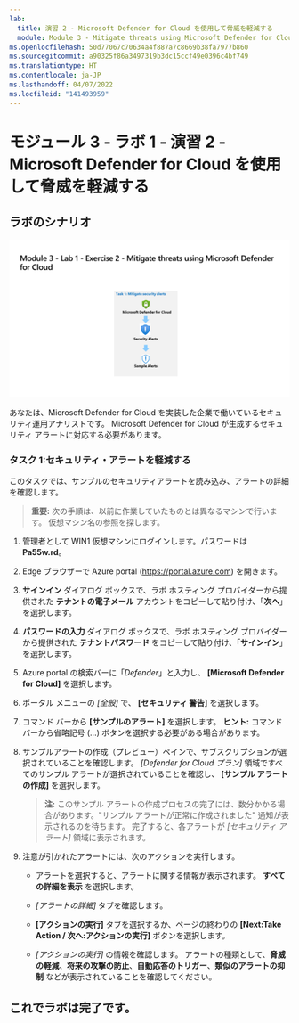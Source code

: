 ```yaml
---
lab:
  title: 演習 2 ‐ Microsoft Defender for Cloud を使用して脅威を軽減する
  module: Module 3 - Mitigate threats using Microsoft Defender for Cloud
ms.openlocfilehash: 50d77067c70634a4f887a7c8669b38fa7977b860
ms.sourcegitcommit: a90325f86a3497319b3dc15ccf49e0396c4bf749
ms.translationtype: HT
ms.contentlocale: ja-JP
ms.lasthandoff: 04/07/2022
ms.locfileid: "141493959"
---
```

# <a name="module-3---lab-1---exercise-2---mitigate-threats-using-microsoft-defender-for-cloud"></a>モジュール 3 ‐ ラボ 1 ‐ 演習 2 ‐ Microsoft Defender for Cloud を使用して脅威を軽減する

## <a name="lab-scenario"></a>ラボのシナリオ

![ラボの概要。](../Media/SC-200-Lab_Diagrams_Mod3_L1_Ex2.png)

あなたは、Microsoft Defender for Cloud を実装した企業で働いているセキュリティ運用アナリストです。 Microsoft Defender for Cloud が生成するセキュリティ アラートに対応する必要があります。


### <a name="task-1-mitigate-security-alerts"></a>タスク 1:セキュリティ・アラートを軽減する

このタスクでは、サンプルのセキュリティアラートを読み込み、アラートの詳細を確認します。

>**重要:** 次の手順は、以前に作業していたものとは異なるマシンで行います。 仮想マシン名の参照を探します。

1. 管理者として WIN1 仮想マシンにログインします。パスワードは **Pa55w.rd**。  

1. Edge ブラウザーで Azure portal (https://portal.azure.com) を開きます。

1. **サインイン** ダイアログ ボックスで、ラボ ホスティング プロバイダーから提供された **テナントの電子メール** アカウントをコピーして貼り付け、「**次へ**」を選択します。

1. **パスワードの入力** ダイアログ ボックスで、ラボ ホスティング プロバイダーから提供された **テナントパスワード** をコピーして貼り付け、「**サインイン**」を選択します。

1. Azure portal の検索バーに「*Defender*」と入力し、 **[Microsoft Defender for Cloud]** を選択します。

1. ポータル メニューの *[全般]* で、 **[セキュリティ 警告]** を選択します。

1. コマンド バーから **[サンプルのアラート]** を選択します。 **ヒント:** コマンド バーから省略記号 (...) ボタンを選択する必要がある場合があります。

1. サンプルアラートの作成（プレビュー）ペインで、サブスクリプションが選択されていることを確認します。 *[Defender for Cloud プラン]* 領域ですべてのサンプル アラートが選択されていることを確認し、 **[サンプル アラートの作成]** を選択します。  

    >**注:**  このサンプル アラートの作成プロセスの完了には、数分かかる場合があります。"サンプル アラートが正常に作成されました" 通知が表示されるのを待ちます。 完了すると、各アラートが *[セキュリティ アラート]* 領域に表示されます。

1. 注意が引かれたアラートには、次のアクションを実行します。

    - アラートを選択すると、アラートに関する情報が表示されます。 **すべての詳細を表示** を選択します。

    - *[アラートの詳細]* タブを確認します。

    - **[アクションの実行]** タブを選択するか、ページの終わりの **[Next:Take Action / 次へ:アクションの実行]** ボタンを選択します。

    - *[アクションの実行]* の情報を確認します。 アラートの種類として、**脅威の軽減**、**将来の攻撃の防止**、**自動応答のトリガー**、**類似のアラートの抑制** などが表示されていることを確認してください。

## <a name="you-have-completed-the-lab"></a>これでラボは完了です。
